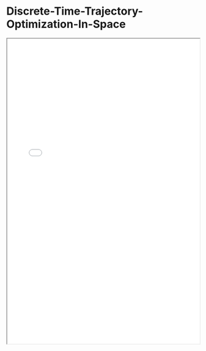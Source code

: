 # Discrete-Time-Trajectory-Optimization-In-Space

<iframe width="100%" height="800" src="[Vasanth Gogineni Satellite Trajectory Optimization Research Paper Final.pdf](https://github.com/Vasanth-Gogineni/Discrete-Time-Trajectory-Optimization-In-Space/blob/3217a007c53e1ee958e92fbd09abef28b02fa103/Vasanth%20Gogineni%20Satellite%20Trajectory%20Optimization%20Research%20Paper%20Final.pdf)">


This research project uses the GEKKO Python package to extend the APMonitor Modeling Language. View the YouTube video below(in README.md) for an explanation of the code and an example of a test run. This video is uploaded on the APMonitor YouTube channel.

There are also 2 symposium presentations of the same project. For a more general view of the applications and the physics behind this algorithm, please visit the symposium video.

Video on APMonitor
<div align="center">
  <a href="https://www.youtube.com/watch?v=VkGI6HmVD1M&t=100s"><img src="https://img.youtube.com/vi/VkGI6HmVD1M/0.jpg" alt="YT Video"></a>
</div>
Symposium Presentation
<div align="center">
  <a href="https://www.youtube.com/watch?v=W4BWtRINn-g&t=1117s"><img src="https://img.youtube.com/vi/W4BWtRINn-g/0.jpg" alt="YT Video"></a>
</div>
